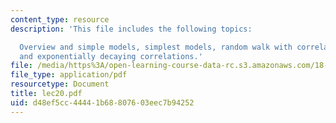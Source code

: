 ```yaml
---
content_type: resource
description: 'This file includes the following topics:

  Overview and simple models, simplest models, random walk with correlated steps,
  and exponentially decaying correlations.'
file: /media/https%3A/open-learning-course-data-rc.s3.amazonaws.com/18-366-random-walks-and-diffusion-fall-2006/d48ef5cc44441b68807603eec7b94252_lec20.pdf
file_type: application/pdf
resourcetype: Document
title: lec20.pdf
uid: d48ef5cc-4444-1b68-8076-03eec7b94252
---
```

